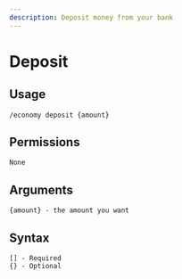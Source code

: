 ```yaml
---
description: Deposit money from your bank
---
```


# Deposit

## Usage

```
/economy deposit {amount}
```

## **Permissions**

```
None
```

## **Arguments**

```
{amount} - the amount you want
```

## Syntax

```
[] - Required
{} - Optional
```
